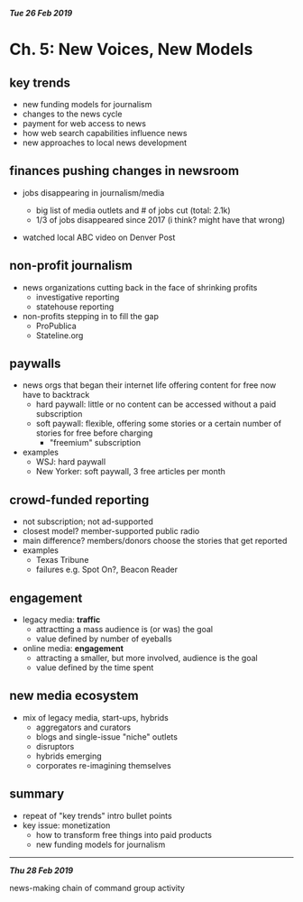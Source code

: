 ***Tue 26 Feb 2019***

# Ch. 5: New Voices, New Models

## key trends

* new funding models for journalism
* changes to the news cycle
* payment for web access to news
* how web search capabilities influence news
* new approaches to local news development

## finances pushing changes in newsroom

* jobs disappearing in journalism/media
  * big list of media outlets and # of jobs cut (total: 2.1k)
  * 1/3 of jobs disappeared since 2017 (i think? might have that wrong)

* watched local ABC video on Denver Post

## non-profit journalism

* news organizations cutting back in the face of shrinking profits
  * investigative reporting
  * statehouse reporting
* non-profits stepping in to fill the gap
  * ProPublica
  * Stateline.org

## paywalls

* news orgs that began their internet life offering content for free now have to backtrack
  * hard paywall: little or no content can be accessed without a paid subscription
  * soft paywall: flexible, offering some stories or a certain number of stories for free before charging
    * "freemium" subscription
* examples
  * WSJ: hard paywall
  * New Yorker: soft paywall, 3 free articles per month

## crowd-funded reporting

* not subscription; not ad-supported
* closest model? member-supported public radio
* main difference? members/donors choose the stories that get reported
* examples
  * Texas Tribune
  * failures e.g. Spot On?, Beacon Reader

## engagement

* legacy media: **traffic**
  * attractting a mass audience is (or was) the goal
  * value defined by number of eyeballs
* online media: **engagement**
  * attracting a smaller, but more involved, audience is the goal
  * value defined by the time spent

## new media ecosystem

* mix of legacy media, start-ups, hybrids
  * aggregators and curators
  * blogs and single-issue "niche" outlets
  * disruptors
  * hybrids emerging
  * corporates re-imagining themselves

## summary

* repeat of "key trends" intro bullet points
* key issue: monetization
  * how to transform free things into paid products
  * new funding models for journalism

---

***Thu 28 Feb 2019***

news-making chain of command group activity